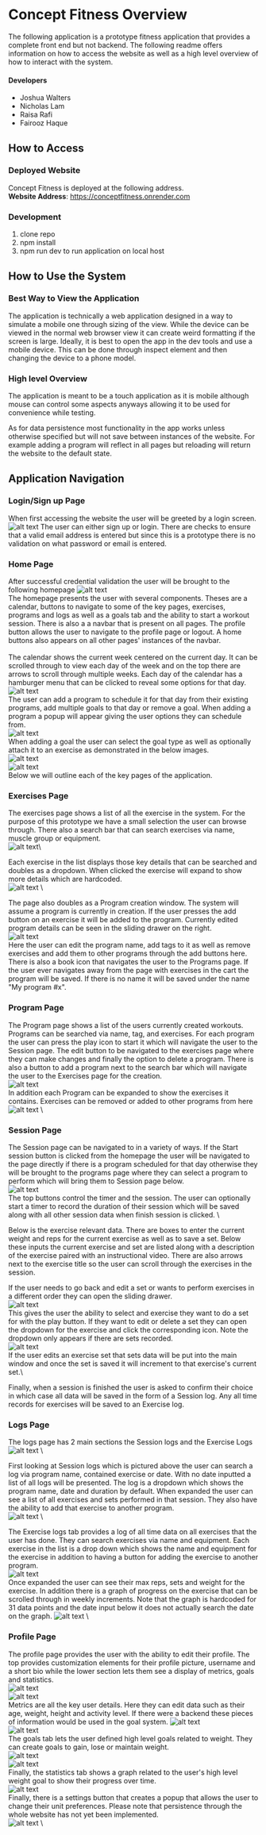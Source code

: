 # Concept Fitness Overview

The following application is a prototype fitness application that provides a complete front end but not backend. The following readme offers information on how to access the website as well as a high level overview of how to interact with the system.

#### Developers
- Joshua Walters
- Nicholas Lam
- Raisa Rafi
- Fairooz Haque

## How to Access

### Deployed Website
Concept Fitness is deployed at the following address.\
**Website Address**: https://conceptfitness.onrender.com

### Development 

1. clone repo
2. npm install
3. npm run dev to run application on local host

## How to Use the System

### Best Way to View the Application
The application is technically a web application designed in a way to simulate a mobile one through sizing of the view. While the device can be viewed in the normal web browser view it can create weird formatting if the screen is large. Ideally, it is best to open the app in the dev tools and use a mobile device. This can be done through inspect element and then changing the device to a phone model.
### High level Overview
The application is meant to be a touch application as it is mobile although mouse can control some aspects anyways allowing it to be used for convenience while testing. 

As for data persistence most functionality in the app works unless otherwise specified but will not save between instances of the website. For example adding a program will reflect in all pages but reloading will return the website to the default state.

## Application Navigation

### Login/Sign up Page
When first accessing the website the user will be greeted by a login screen.
![alt text](./readmeImages/login.png)
The user can either sign up or login. There are checks to ensure that a valid email address is entered but since this is a prototype there is no validation on what password or email is entered.

### Home Page
After successful credential validation the user will be brought to the following homepage
![alt text](./readmeImages/home.png)\
The homepage presents the user with several components. Theses are a calendar, buttons to navigate to some of the key pages, exercises, programs and logs as well as a goals tab and the ability to start a workout session. There is also a a navbar that is present on all pages. The profile button allows the user to navigate to the profile page or logout. A home buttons also appears on all other pages' instances of the navbar.\
\
The calendar shows the current week centered on the current day. It can be scrolled through to view each day of the week and on the top there are arrows to scroll through multiple weeks. Each day of the calendar has a hamburger menu that can be clicked to reveal some options for that day.![alt text](./readmeImages/calendar.png)\
The user can add a program to schedule it for that day from their existing programs, add multiple goals to that day or remove a goal. When adding a program a popup will appear giving the user options they can schedule from. \
![alt text](./readmeImages/addProgram.png) \
When adding a goal the user can select the goal type as well as optionally attach it to an exercise as demonstrated in the below images. \
![alt text](./readmeImages/addGoal.png)\
![alt text](./readmeImages/goalDetails.png) \
Below we will outline each of the key pages of the application.

### Exercises Page

The exercises page shows a list of all the exercise in the system. For the purpose of this prototype we have a small selection the user can browse through. There also a search bar that can search exercises via name, muscle group or equipment.\
![alt text](./readmeImages/image-1.png)\

 Each exercise in the list displays those key details that can be searched and doubles as a dropdown. When clicked the exercise will expand to show more details which are hardcoded. \
![alt text](./readmeImages/image.png) \

The page also doubles as a Program creation window. The system will assume a program is currently in creation. If the user presses the add button on an exercise it will be added to the program. Currently edited program details can be seen in the sliding drawer on the right. \
![alt text](./readmeImages/image-2.png) \
Here the user can edit the program name, add tags to it as well as remove exercises and add them to other programs through the add buttons here. There is also a book icon that navigates the user to the Programs page. If the user ever navigates away from the page with exercises in the cart the program will be saved. If there is no name it will be saved under the name "My program #x".

### Program Page

The Program page shows a list of the users currently created workouts. Programs can be searched via name, tag, and exercises. For each program the user can press the play icon to start it which will navigate the user to the Session page. The edit button to be navigated to the exercises page where they can make changes and finally the option to delete a program. There is also a button to add a program next to the search bar which will navigate the user to the Exercises page for the creation. \
![alt text](./readmeImages/image-3.png) \
In addition each Program can be expanded to show the exercises it contains. Exercises can be removed or added to other programs from here \
![alt text](./readmeImages/image-4.png) \


### Session Page

The Session page can be navigated to in a variety of ways. If the Start session button is clicked from the homepage the user will be navigated to the page directly if there is a program scheduled for that day otherwise they will be brought to the programs page where they can select a program to perform which will bring them to Session page below. \
![alt text](./readmeImages/image-5.png) \
The top buttons control the timer and the session. The user can optionally start a timer to record the duration of their session which will be saved along with all other session data when finish session is clicked. \

Below is the exercise relevant data. There are boxes to enter the current weight and reps for the current exercise as well as to save a set. Below these inputs the current exercise and set are listed along with a description of the exercise paired with an instructional video. There are also arrows next to the exercise title so the user can scroll through the exercises in the session. 

If the user needs to go back and edit a set or wants to perform exercises in a different order they can open the sliding drawer. \
![alt text](./readmeImages/image-6.png) \
This gives the user the ability to select and exercise they want to do a set for with the play button. If they want to edit or delete a set they can open the dropdown for the exercise and click the corresponding icon. Note the dropdown only appears if there are sets recorded. \
![alt text](./readmeImages/image-7.png) \
If the user edits an exercise set that sets data will be put into the main window and once the set is saved it will increment to that exercise's current set.\

Finally, when a session is finished the user is asked to confirm their choice in which case all data will be saved in the form of a Session log. Any all time records for exercises will be saved to an Exercise log.

### Logs Page

The logs page has 2 main sections the Session logs and the Exercise Logs \
![alt text](./readmeImages/image-8.png) \

First looking at Session logs which is pictured above the user can search a log via program name, contained exercise or date. With no date inputted a list of all logs will be presented. The log is a dropdown which shows the program name, date and duration by default. When expanded the user can see a list of all exercises and sets performed in that session. They also have the ability to add that exercise to another program. \
![alt text](./readmeImages/image-9.png) \

The Exercise logs tab provides a log of all time data on all exercises that the user has done. They can search exercises via name and equipment. Each exercise in the list is a drop down which shows the name and equipment for the exercise in addition to having a button for adding the exercise to another program. \
![alt text](./readmeImages/image-10.png) \
Once expanded the user can see their max reps, sets and weight for the exercise. In addition there is a graph of progress on the exercise that can be scrolled through in weekly increments. Note that the graph is hardcoded for 31 data points and the date input below it does not actually search the date on the graph.
![alt text](./readmeImages/image-11.png) \

### Profile Page

The profile page provides the user with the ability to edit their profile. The top provides customization elements for their profile picture, username and a short bio while the lower section lets them see a display of metrics, goals and statistics. \
![alt text](./readmeImages/image-12.png) \
![alt text](./readmeImages/image-13.png) \
Metrics are all the key user details. Here they can edit data such as their age, weight, height and activity level. If there were a backend these pieces of information would be used in the goal system.
![alt text](./readmeImages/image-14.png)\
![alt text](./readmeImages/image-15.png) \
The goals tab lets the user defined high level goals related to weight. They can create goals to gain, lose or maintain weight. \
![alt text](./readmeImages/image-16.png) \
![alt text](./readmeImages/image-17.png) \
Finally, the statistics tab shows a graph related to the user's high level weight goal to show their progress over time. \
![alt text](./readmeImages/image-18.png) \
Finally, there is a settings button that creates a popup that allows the user to change their unit preferences. Please note that persistence through the whole website has not yet been implemented. \
![alt text](./readmeImages/image-19.png) \




